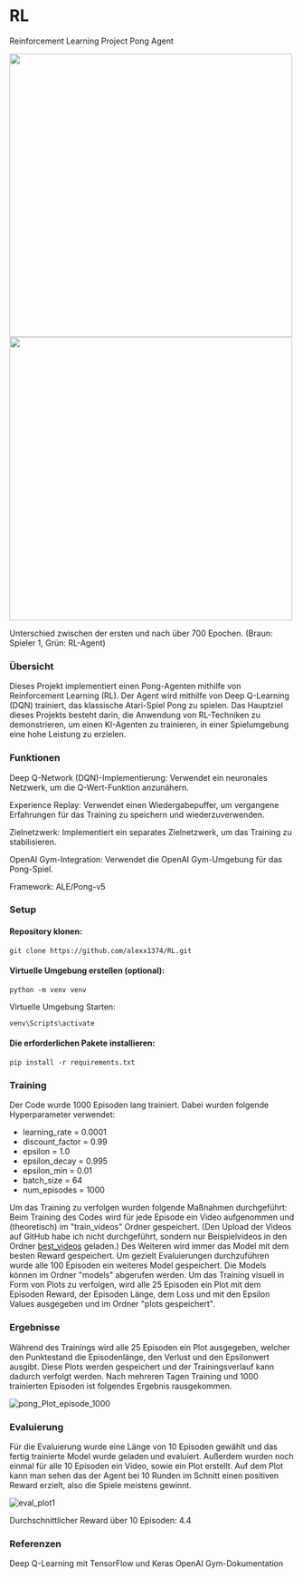 # RL
Reinforcement Learning Project
Pong Agent

<img src="https://github.com/alexx1374/RL/assets/104265677/ed76aa46-4689-4104-9471-7f2cfcb196bf" width="500"/> 
<img src="https://github.com/alexx1374/RL/assets/104265677/eb9e4a27-55a8-49c4-8813-69605ef521e6" width="500"/>

Unterschied zwischen der ersten und nach über 700 Epochen. (Braun: Spieler 1, Grün: RL-Agent)

### Übersicht
Dieses Projekt implementiert einen Pong-Agenten mithilfe von Reinforcement Learning (RL). Der Agent wird mithilfe von Deep Q-Learning (DQN) trainiert, das klassische Atari-Spiel Pong zu spielen. Das Hauptziel dieses Projekts besteht darin, die Anwendung von RL-Techniken zu demonstrieren, um einen KI-Agenten zu trainieren, in einer Spielumgebung eine hohe Leistung zu erzielen.

### Funktionen
Deep Q-Network (DQN)-Implementierung: Verwendet ein neuronales Netzwerk, um die Q-Wert-Funktion anzunähern.

Experience Replay: Verwendet einen Wiedergabepuffer, um vergangene Erfahrungen für das Training zu speichern und wiederzuverwenden.

Zielnetzwerk: Implementiert ein separates Zielnetzwerk, um das Training zu stabilisieren.

OpenAI Gym-Integration: Verwendet die OpenAI Gym-Umgebung für das Pong-Spiel.

Framework: ALE/Pong-v5

### Setup
#### Repository klonen:
```shell
git clone https://github.com/alexx1374/RL.git
```
#### Virtuelle Umgebung erstellen (optional): 
```shell
python -m venv venv
```
Virtuelle Umgebung Starten:
```shell
venv\Scripts\activate
```
#### Die erforderlichen Pakete installieren:
```shell
pip install -r requirements.txt
```
### Training
Der Code wurde 1000 Episoden lang trainiert. Dabei wurden folgende Hyperparameter verwendet:
- learning_rate = 0.0001
- discount_factor = 0.99
- epsilon = 1.0
- epsilon_decay = 0.995
- epsilon_min = 0.01
- batch_size = 64
- num_episodes = 1000



Um das Training zu verfolgen wurden folgende Maßnahmen durchgeführt:
Beim Training des Codes wird für jede Episode ein Video aufgenommen und (theoretisch) im "train_videos" Ordner gespeichert. (Den Upload der Videos auf GitHub habe ich nicht durchgeführt, sondern nur Beispielvideos in den Ordner [best_videos](https://github.com/alexx1374/RL/tree/dev/data/best_videos) geladen.)
Des Weiteren wird immer das Model mit dem besten Reward gespeichert. Um gezielt Evaluierungen durchzuführen wurde alle 100 Episoden ein weiteres Model gespeichert. Die Models können im Ordner "models" abgerufen werden. Um das Training visuell in Form von Plots zu verfolgen, wird alle 25 Episoden ein Plot mit dem Episoden Reward, der Episoden Länge, dem Loss und mit den Epsilon Values ausgegeben und im Ordner "plots gespeichert".

### Ergebnisse
Während des Trainings wird alle 25 Episoden ein Plot ausgegeben, welcher den Punktestand die Episodenlänge, den Verlust und den Epsilonwert ausgibt. Diese Plots werden gespeichert und der Trainingsverlauf kann dadurch verfolgt werden.
Nach mehreren Tagen Training und 1000 trainierten Episoden ist folgendes Ergebnis rausgekommen.

![pong_Plot_episode_1000](https://github.com/alexx1374/RL/assets/104265677/f49dfe04-0404-4785-ab6e-9769aa6391b4)

### Evaluierung
Für die Evaluierung wurde eine Länge von 10 Episoden gewählt und das fertig trainierte Model wurde geladen und evaluiert. Außerdem wurden noch einmal für alle 10 Episoden ein Video, sowie ein Plot erstellt. Auf dem Plot kann man sehen das der Agent bei 10 Runden im Schnitt einen positiven Reward erzielt, also die Spiele meistens gewinnt.

![eval_plot1](https://github.com/alexx1374/RL/assets/104265677/18d5fd5f-b86a-4f74-93cf-8db5bc69e1b1)


Durchschnittlicher Reward über 10 Episoden: 4.4

### Referenzen
Deep Q-Learning mit TensorFlow und Keras
OpenAI Gym-Dokumentation
